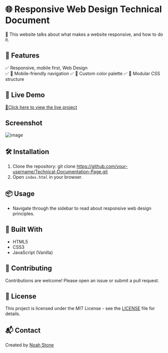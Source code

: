 # 🌐 Responsive Web Design Technical Document

🚀 This website talks about what makes a website responsive, and how to do it.

## 🔧 Features
✅ Responsive, mobile first, Web Design  
✅ 📱 Mobile-friendly navigation 
✅ 🎨 Custom color palette
✅ 🧩 Modular CSS structure

## 🚀 Live Demo
[🔗Click here to view the live project]( https://technical-documentation-pages.netlify.app/)

## Screenshot
![image](https://github.com/user-attachments/assets/31d0bd2f-2df9-4785-9f9c-7f5baeea51e8)

## 🛠️ Installation
1. Clone the repository: git clone https://github.com/your-username/Technical-Documentation-Page.git
2. Open `index.html` in your browser.

## 📦 Usage
- Navigate through the sidebar to read about responsive web design principles.

## 🧰 Built With
- HTML5
- CSS3
- JavaScript (Vanilla)

## 🤝 Contributing
Contributions are welcome! Please open an issue or submit a pull request.

## 📄 License
This project is licensed under the MIT License - see the [LICENSE](LICENSE) file for details.

## 📬 Contact
Created by [Noah Stone](mailto:gojunoah@gmail.com)
